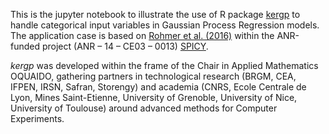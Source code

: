 This is the jupyter notebook to illustrate the use of R package [kergp](https://cran.r-project.org/web/packages/kergp/index.html) to handle categorical input variables in Gaussian Process Regression models. The application case is based on [Rohmer et al. (2016)](https://doi.org/10.1007/s11069-016-2513-8) within the ANR-funded project (ANR – 14 – CE03 – 0013) [SPICY](http://spicy.brgm.fr/fr).

 *kergp* was developed within the frame of the Chair in Applied Mathematics OQUAIDO, gathering partners in technological research (BRGM, CEA, IFPEN, IRSN, Safran, Storengy) and academia (CNRS, Ecole Centrale de Lyon, Mines Saint-Etienne, University of Grenoble, University of Nice, University of Toulouse) around advanced methods for Computer Experiments.
